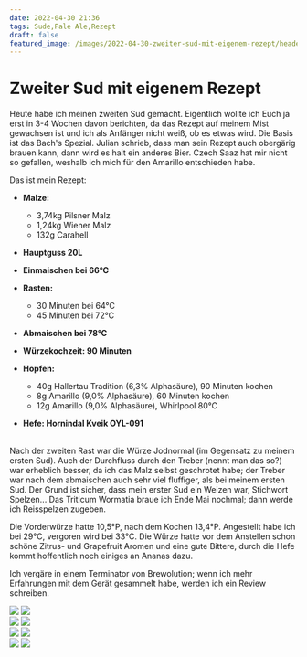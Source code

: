```yaml
---
date: 2022-04-30 21:36
tags: Sude,Pale Ale,Rezept
draft: false
featured_image: /images/2022-04-30-zweiter-sud-mit-eigenem-rezept/header.jpg 
---
```

# Zweiter Sud mit eigenem Rezept

Heute habe ich meinen zweiten Sud gemacht. Eigentlich wollte ich Euch ja erst
in 3-4 Wochen davon berichten, da das Rezept auf meinem Mist gewachsen ist und
ich als Anfänger nicht weiß, ob es etwas wird. Die Basis ist das Bach's Spezial.
Julian schrieb, dass man sein Rezept auch obergärig brauen kann, dann wird es
halt ein anderes Bier. Czech Saaz hat mir nicht so gefallen, weshalb ich mich
für den Amarillo entschieden habe.
<!-- PAGEBREAK -->
Das ist mein Rezept:

- **Malze:**
  - 3,74kg Pilsner Malz
  - 1,24kg Wiener Malz
  - 132g Carahell

- **Hauptguss 20L**
- **Einmaischen bei 66°C**

- **Rasten:**
  - 30 Minuten bei 64°C
  - 45 Minuten bei 72°C
- **Abmaischen bei 78°C**

- **Würzekochzeit: 90 Minuten**

- **Hopfen:**
  - 40g Hallertau Tradition (6,3% Alphasäure), 90 Minuten kochen
  - 8g Amarillo (9,0% Alphasäure), 60 Minuten kochen
  - 12g Amarillo (9,0% Alphasäure), Whirlpool 80°C

- **Hefe: Hornindal Kveik OYL-091**

<br/>
Nach der zweiten Rast war die Würze Jodnormal (im Gegensatz zu meinem ersten Sud).
Auch der Durchfluss durch den Treber (nennt man das so?) war erheblich besser,
da ich das Malz selbst geschrotet habe; der Treber war nach dem abmaischen auch
sehr viel fluffiger, als bei meinem ersten Sud. Der Grund ist sicher, dass mein
erster Sud ein Weizen war, Stichwort Spelzen... Das Triticum Wormatia braue ich
Ende Mai nochmal; dann werde ich Reisspelzen zugeben.

Die Vorderwürze hatte 10,5°P, nach dem Kochen 13,4°P. Angestellt habe ich bei
29°C, vergoren wird bei 33°C. Die Würze hatte vor dem Anstellen schon schöne
Zitrus- und Grapefruit Aromen und eine gute Bittere, durch die Hefe kommt
hoffentlich noch einiges an Ananas dazu.

Ich vergäre in einem Terminator von Brewolution; wenn ich mehr Erfahrungen mit
dem Gerät gesammelt habe, werden ich ein Review schreiben.

<!-- The gallery -->
<div class="row">
  <div class="column">
    <img src="/images/2022-04-30-zweiter-sud-mit-eigenem-rezept/1.jpg">
    <img src="/images/2022-04-30-zweiter-sud-mit-eigenem-rezept/2.jpg">
  </div>
  <div class="column">
    <img src="/images/2022-04-30-zweiter-sud-mit-eigenem-rezept/3.jpg">
    <img src="/images/2022-04-30-zweiter-sud-mit-eigenem-rezept/4.jpg">
  </div>
  <div class="column">
    <img src="/images/2022-04-30-zweiter-sud-mit-eigenem-rezept/5.jpg">
    <img src="/images/2022-04-30-zweiter-sud-mit-eigenem-rezept/6.jpg">
  </div>
  <div class="column">
    <img src="/images/2022-04-30-zweiter-sud-mit-eigenem-rezept/7.jpg">
    <img src="/images/2022-04-30-zweiter-sud-mit-eigenem-rezept/8.jpg">
  </div>
</div>
